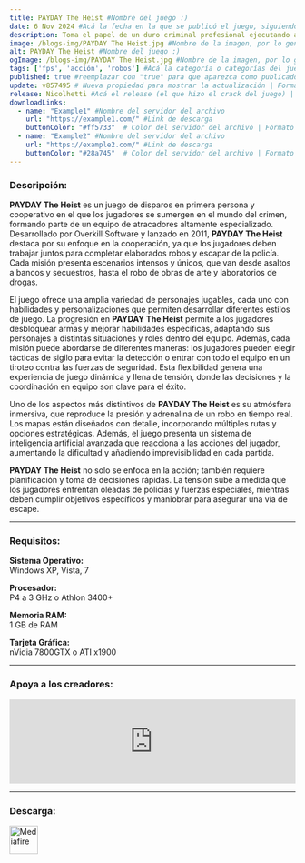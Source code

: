 ```yaml
---
title: PAYDAY The Heist #Nombre del juego :)
date: 6 Nov 2024 #Acá la fecha en la que se publicó el juego, siguiendo este formato: Dia "30", Mes "Oct", Año "2024" = como debe quedar: 30 Oct 2024
description: Toma el papel de un duro criminal profesional ejecutando atracos intensos y dinámicos, persiguiendo constantemente el siguiente “gran golpe”. #Acá una mini descripción del juego
image: /blogs-img/PAYDAY The Heist.jpg #Nombre de la imagen, por lo general es exactamente el mismo nombre que el juego excluyendo lo ":" (Dos puntos)
alt: PAYDAY The Heist #Nombre del juego :)
ogImage: /blogs-img/PAYDAY The Heist.jpg #Nombre de la imagen, por lo general es exactamente el mismo nombre que el juego excluyendo lo ":" (Dos puntos)
tags: ['fps', 'acción', 'robos'] #Acá la categoría o categorías del juego, si es más de una se coloca en este formato: ['categoría1', 'categoría2']
published: true #reemplazar con "true" para que aparezca como publicado
update: v857495 # Nueva propiedad para mostrar la actualización | Formato: v1.0.0
release: Nicolhetti #Acá el release (el que hizo el crack del juego) | Formato: Nicolhetti
downloadLinks:
  - name: "Example1" #Nombre del servidor del archivo
    url: "https://example1.com/" #Link de descarga
    buttonColor: "#ff5733"  # Color del servidor del archivo | Formato hexadecimal | MediaFire: #0171F0 | Buzzheavier: #FF6600 |
  - name: "Example2" #Nombre del servidor del archivo
    url: "https://example2.com/" #Link de descarga
    buttonColor: "#28a745"  # Color del servidor del archivo | Formato hexadecimal | MediaFire: #0171F0 | Buzzheavier: #FF6600 |
---
```


<!--En VSCode seleccionando una palabra, por ejemplo: "PAYDAY The Heist" y apretando Ctrl+F2 se seleccionan todas las palabras iguales-->

### Descripción:
**PAYDAY The Heist** es un juego de disparos en primera persona y cooperativo en el que los jugadores se sumergen en el mundo del crimen, formando parte de un equipo de atracadores altamente especializado. Desarrollado por Overkill Software y lanzado en 2011, **PAYDAY The Heist** destaca por su enfoque en la cooperación, ya que los jugadores deben trabajar juntos para completar elaborados robos y escapar de la policía. Cada misión presenta escenarios intensos y únicos, que van desde asaltos a bancos y secuestros, hasta el robo de obras de arte y laboratorios de drogas.

El juego ofrece una amplia variedad de personajes jugables, cada uno con habilidades y personalizaciones que permiten desarrollar diferentes estilos de juego. La progresión en **PAYDAY The Heist** permite a los jugadores desbloquear armas y mejorar habilidades específicas, adaptando sus personajes a distintas situaciones y roles dentro del equipo. Además, cada misión puede abordarse de diferentes maneras: los jugadores pueden elegir tácticas de sigilo para evitar la detección o entrar con todo el equipo en un tiroteo contra las fuerzas de seguridad. Esta flexibilidad genera una experiencia de juego dinámica y llena de tensión, donde las decisiones y la coordinación en equipo son clave para el éxito.

Uno de los aspectos más distintivos de **PAYDAY The Heist** es su atmósfera inmersiva, que reproduce la presión y adrenalina de un robo en tiempo real. Los mapas están diseñados con detalle, incorporando múltiples rutas y opciones estratégicas. Además, el juego presenta un sistema de inteligencia artificial avanzada que reacciona a las acciones del jugador, aumentando la dificultad y añadiendo imprevisibilidad en cada partida. 

**PAYDAY The Heist** no solo se enfoca en la acción; también requiere planificación y toma de decisiones rápidas. La tensión sube a medida que los jugadores enfrentan oleadas de policías y fuerzas especiales, mientras deben cumplir objetivos específicos y maniobrar para asegurar una vía de escape.
<!--Prompt para Chat-GPT: Hazme una descripción para el juego "PAYDAY The Heist" y cada que menciones "PAYDAY The Heist" ponlo en negrita -->

---

### Requisitos:
**Sistema Operativo:**  
Windows XP, Vista, 7

**Procesador:**  
P4 a 3 GHz o Athlon 3400+

**Memoria RAM:**  
1 GB de RAM

**Tarjeta Gráfica:**  
nVidia 7800GTX o ATI x1900

<!--Si falta o sobra un requisito se quita o se agrega manteniendo el mismo formato-->

---

### Apoya a los creadores:
<iframe src="https://store.steampowered.com/widget/24240/" frameborder="0" style="background-color: transparent; width: 100% !important; aspect-ratio: 646 / 190;"></iframe>

<!--Reemplazar los numeros (AppID) del juego (en este caso 2668510) por el numero (AppID) correspondiente con el juego a publicar-->
<!--El AppID se encuentra en la URL del Juego en Steam-->

---

### Descarga:

[<img src="https://gist.github.com/cxmeel/0dbc95191f239b631c3874f4ccf114e2/raw/download.svg" alt="Mediafire" height="50" />](https://www.mediafire.com/file/gc0ek3tl6cit1av/PAYDAY_The_Heist_-_By_Nicolhetti_Projects.zip/file)

<!-- # se debe reemplazar por el link de descarga-->

<!--NOMBRE-DEL-SERVICIO se debe reemplazar por el servicio donde está subido el juego-->